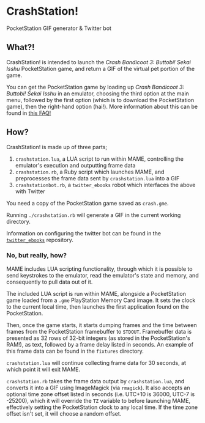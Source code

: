 # CrashStation!

PocketStation GIF generator & Twitter bot

## What?!

CrashStation! is intended to launch the _Crash Bandicoot 3: Buttobi! Sekai Isshu_ PocketStation game, and return a GIF of the virtual pet portion of the game.

You can get the PocketStation game by loading up _Crash Bandicoot 3: Buttobi! Sekai Isshu_ in an emulator, choosing the third option at the main menu, followed by the first option (which is to download the PocketStation game), then the right-hand option (hai!). More information about this can be found in [this FAQ!](http://www.neoseeker.com/crash-bandicoot-3/faqs/27795-jp.html)

## How?

CrashStation! is made up of three parts;

1. `crashstation.lua`, a LUA script to run within MAME, controlling the emulator's execution and outputting frame data
2. `crashstation.rb`, a Ruby script which launches MAME, and preprocesses the frame data sent by `crashstation.lua` into a GIF
3. `crashstationbot.rb`, a `twitter_ebooks` robot which interfaces the above with Twitter

You need a copy of the PocketStation game saved as `crash.gme`.

Running `./crashstation.rb` will generate a GIF in the current working directory.

Information on configuring the twitter bot can be found in the [`twitter_ebooks`](https://github.com/mispy/twitter_ebooks) repository.

### No, but really, how?

MAME includes LUA scripting functionality, through which it is possible to send keystrokes to the emulator, read the emulator's state and memory, and consequently to pull data out of it.

The included LUA script is run within MAME, alongside a PocketStation game loaded from a `.gme` PlayStation Memory Card image. It sets the clock to the current local time, then launches the first application found on the PocketStation.

Then, once the game starts, it starts dumping frames and the time between frames from the PocketStation framebuffer to `STDOUT`. Framebuffer data is presented as 32 rows of 32-bit integers (as stored in the PocketStation's RAM!), as text, followed by a frame delay listed in seconds. An example of this frame data can be found in the `fixtures` directory.

`crashstation.lua` will continue collecting frame data for 30 seconds, at which point it will exit MAME.

`crashstation.rb` takes the frame data output by `crashstation.lua`, and converts it into a GIF using ImageMagick (via `rmagick`). It also accepts an optional time zone offset listed in seconds (i.e. UTC+10 is 36000, UTC-7 is -25200), which it will override the `TZ` variable to before launching MAME, effectively setting the PocketStation clock to any local time. If the time zone offset isn't set, it will choose a random offset.
